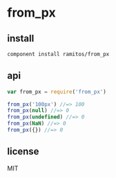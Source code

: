 # from_px

## install

```bash
component install ramitos/from_px
```

## api

```js
var from_px = require('from_px')

from_px('100px') //=> 100
from_px(null) //=> 0
from_px(undefined) //=> 0
from_px(NaN) //=> 0
from_px({}) //=> 0
```

## license

MIT